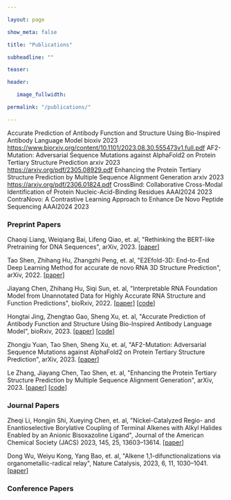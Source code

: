 ```yaml
---

layout: page

show_meta: false

title: "Publications"

subheadline: ""

teaser: 

header:

   image_fullwidth: 

permalink: "/publications/"

---
```


Accurate Prediction of Antibody Function and Structure Using Bio-Inspired Antibody Language Model	bioxiv	2023	https://www.biorxiv.org/content/10.1101/2023.08.30.555473v1.full.pdf
AF2-Mutation: Adversarial Sequence Mutations against AlphaFold2 on Protein Tertiary Structure Prediction	arxiv	2023	https://arxiv.org/pdf/2305.08929.pdf
Enhancing the Protein Tertiary Structure Prediction by Multiple Sequence Alignment Generation	arxiv	2023	https://arxiv.org/pdf/2306.01824.pdf
CrossBind: Collaborative Cross-Modal Identification of Protein Nucleic-Acid-Binding Residues	AAAI2024	2023	
ContraNovo: A Contrastive Learning Approach to Enhance De Novo Peptide Sequencing	AAAI2024	2023	
			
### Preprint Papers

Chaoqi Liang, Weiqiang Bai, Lifeng Qiao, et. al,
"Rethinking the BERT-like Pretraining for DNA Sequences",
arXiv, 2023.
[[paper](https://arxiv.org/pdf/2310.07644.pdf)] 

Tao Shen, Zhihang Hu, Zhangzhi Peng, et. al, 
"E2Efold-3D: End-to-End Deep Learning Method for accurate de novo RNA 3D Structure Prediction", 
arXiv, 2022. 
[[paper](https://arxiv.org/pdf/2207.01586.pdf)] 

Jiayang Chen, Zhihang Hu, Siqi Sun, et. al,
"Interpretable RNA Foundation Model from Unannotated Data for Highly Accurate RNA Structure and Function Predictions",
bioRxiv, 2022. 
[[paper](https://www.biorxiv.org/content/10.1101/2022.08.06.503062v2.full.pdf)] 
[[code](https://github.com/ml4bio/RNA-FM)]

Hongtai Jing, Zhengtao Gao, Sheng Xu, et. al,
"Accurate Prediction of Antibody Function and Structure Using Bio-Inspired Antibody Language Model",
bioRxiv, 2023. 
[[paper](https://www.biorxiv.org/content/10.1101/2023.08.30.555473v1.full.pdf)] 
[[code](https://github.com/BEAM-Labs/BALM)]

Zhongju Yuan, Tao Shen, Sheng Xu, et. al,
"AF2-Mutation: Adversarial Sequence Mutations against AlphaFold2 on Protein Tertiary Structure Prediction",
arXiv, 2023. 
[[paper](https://arxiv.org/pdf/2305.08929.pdf)]

Le Zhang, Jiayang Chen, Tao Shen, et. al,
"Enhancing the Protein Tertiary Structure Prediction by Multiple Sequence Alignment Generation",
arXiv, 2023. 
[[paper](https://arxiv.org/pdf/2306.01824.pdf)] 
[[code](https://github.com/Magiccircuit/MSA-Augmentor)]



### Journal Papers

Zheqi Li, Hongjin Shi, Xueying Chen, et. al,
"Nickel-Catalyzed Regio- and Enantioselective Borylative Coupling of Terminal Alkenes with Alkyl Halides Enabled by an Anionic Bisoxazoline Ligand",
Journal of the American Chemical Society (JACS) 2023, 145, 25, 13603–13614. 
[[paper](https://pubs.acs.org/doi/10.1021/jacs.3c01040)] 

Dong Wu, Weiyu Kong, Yang Bao, et. al,
"Alkene 1,1-difunctionalizations via organometallic-radical relay",
Nature Catalysis, 2023, 6, 11, 1030–1041.
[[paper](https://www.nature.com/articles/s41929-023-01032-0)] 



### Conference Papers

